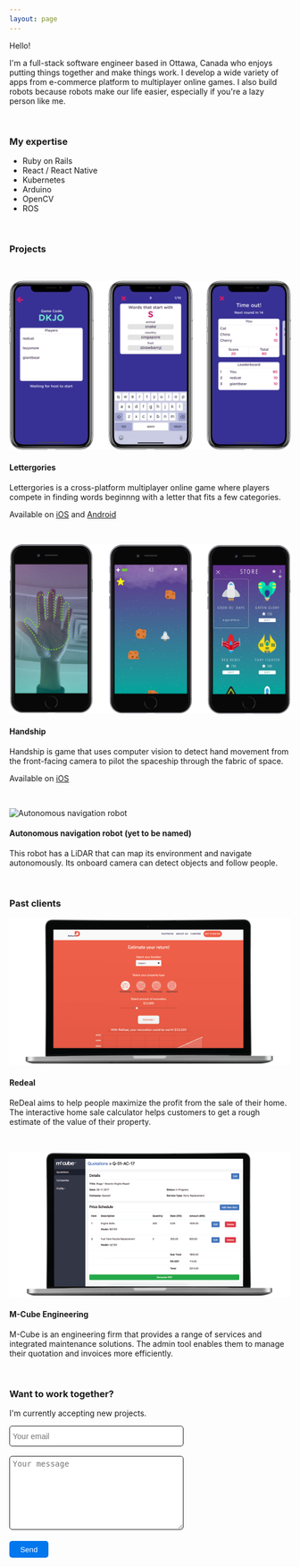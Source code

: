```yaml
---
layout: page
---
```


<p class="highlights"><span>Hello!</span><span class="emoji wave"></span></p>

<p class="highlights">I'm a full-stack software engineer based in Ottawa, Canada who enjoys putting things together and make things work. I develop a wide variety of apps from e-commerce platform to multiplayer online games. I also build robots because robots make our life easier, especially if you're a lazy person like me.</p>
<p>&nbsp;</p>

### My expertise
- Ruby on Rails
- React / React Native
- Kubernetes
- Arduino
- OpenCV
- ROS
<p>&nbsp;</p>

### Projects
<p>&nbsp;</p>

![Lettergories](/assets/lettergories_in_phone.png)
#### Lettergories
Lettergories is a cross-platform multiplayer online game where players compete in finding words beginnng with a letter that fits a few categories.

Available on [iOS](https://apps.apple.com/ca/app/lettergories/id1453368764) and [Android](https://play.google.com/store/apps/details?id=com.lettergoriesmobile&hl=en)
<p>&nbsp;</p>

![Handship](/assets/handship_in_phone.png)
#### Handship
Handship is game that uses computer vision to detect hand movement from the front-facing camera to pilot the spaceship through the fabric of space.

Available on [iOS](https://apps.apple.com/ca/app/lettergories/id1453368764)
<p>&nbsp;</p>

![Autonomous navigation robot](/assets/robot.gif)
#### Autonomous navigation robot (yet to be named)
This robot has a LiDAR that can map its environment and navigate autonomously. Its onboard camera can detect objects and follow people.
<p>&nbsp;</p>

### Past clients

![Redeal](/assets/redeal_on_laptop.png)
#### Redeal
ReDeal aims to help people maximize the profit from the sale of their home. The interactive home sale calculator helps customers to get a rough estimate of the value of their property.
<p>&nbsp;</p>

![M-Cube Engineering](/assets/mcube_on_laptop.png)
#### M-Cube Engineering
M-Cube is an engineering firm that provides a range of services and integrated maintenance solutions. The admin tool enables them to manage their quotation and invoices more efficiently.
<p>&nbsp;</p>

### Want to work together?

I'm currently accepting new projects.

<form action="https://formspree.io/jimmyasyraf@gmail.com" method="POST">
  <input name="email" placeholder="Your email" type="email" style="border-style: solid; border-width: 1px; border-radius: 5px; border-color: #1d1d1f; width: 300px; height: 25px; padding: 5px; font-size: 14px">
  <br />
  <br />
  <textarea name="message" placeholder="Your message" style="border-style: solid; border-width: 1px; border-radius: 5px; border-color: #1d1d1f; width: 300px; height: 120px; padding: 5px; font-size: 14px"></textarea>
  <br />
  <br />
  <button type="submit" style="width:70px; height:30px; background-color: #0077ed; text-decoration: none; border: none; border-radius: 5px; color: #fff; cursor:pointer;">Send</button>
  <input type="hidden" name="_next" value="https://hazimiasyraf.com" />
</form>
